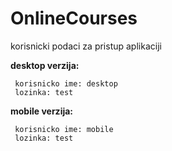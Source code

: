 # OnlineCourses


korisnicki podaci za pristup aplikaciji

**desktop verzija:**

     korisnicko ime: desktop    
     lozinka: test
    
**mobile verzija:**

     korisnicko ime: mobile
     lozinka: test